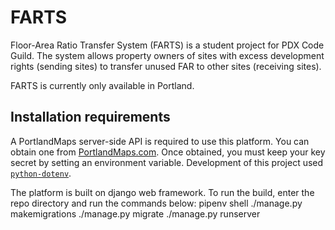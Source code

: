 # FARTS
Floor-Area Ratio Transfer System (FARTS) is a student project for PDX Code Guild. The system allows property owners of sites with excess development rights (sending sites) to transfer unused FAR to other sites (receiving sites).

FARTS is currently only available in Portland.

## Installation requirements
A PortlandMaps server-side API is required to use this platform. You can obtain one from [PortlandMaps.com](https://www.portlandmaps.com/development/). Once obtained, you must keep your key secret by setting an environment variable. Development of this project used [`python-dotenv`](https://github.com/theskumar/python-dotenv).

The platform is built on django web framework. To run the build, enter the repo directory and run the commands below:
pipenv shell
./manage.py makemigrations
./manage.py migrate
./manage.py runserver
